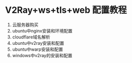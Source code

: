 # V2Ray+ws+tls+web 配置教程

1. 云服务器购买
2. ubuntu中nginx安装和环境配置
3. cloudflare域名解析
4. ubuntu中v2ray安装和配置
5. ubuntu中warp安装和配置
6. windows中v2ray的安装和配置

